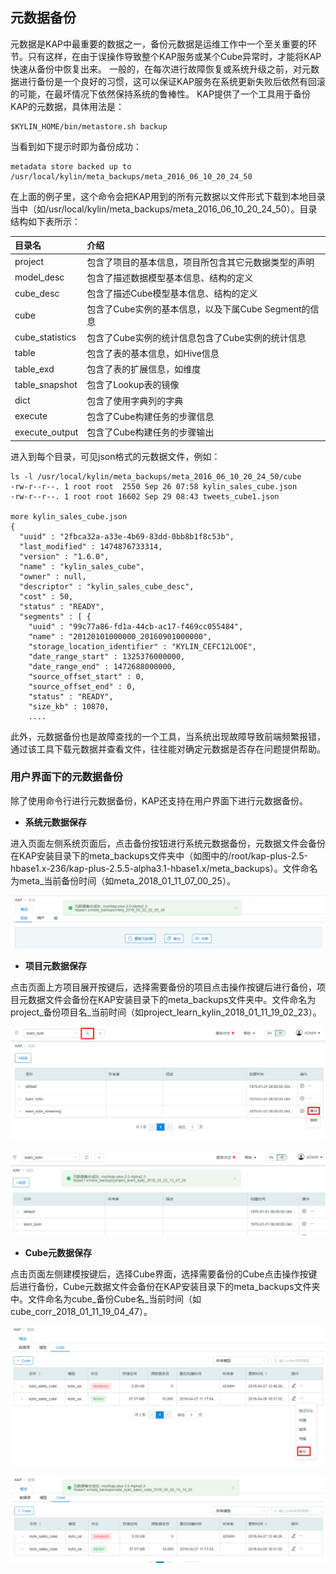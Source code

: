 ## 元数据备份

元数据是KAP中最重要的数据之一，备份元数据是运维工作中一个至关重要的环节。只有这样，在由于误操作导致整个KAP服务或某个Cube异常时，才能将KAP快速从备份中恢复出来。
一般的，在每次进行故障恢复或系统升级之前，对元数据进行备份是一个良好的习惯，这可以保证KAP服务在系统更新失败后依然有回滚的可能，在最坏情况下依然保持系统的鲁棒性。
KAP提供了一个工具用于备份KAP的元数据，具体用法是：

```shell
$KYLIN_HOME/bin/metastore.sh backup
```
当看到如下提示时即为备份成功：

```shell
metadata store backed up to /usr/local/kylin/meta_backups/meta_2016_06_10_20_24_50
```
在上面的例子里，这个命令会把KAP用到的所有元数据以文件形式下载到本地目录当中（如/usr/local/kylin/meta_backups/meta_2016_06_10_20_24_50）。目录结构如下表所示：

| 目录名             | 介绍                                 |
| :-------------- | :--------------------------------- |
| project         | 包含了项目的基本信息，项目所包含其它元数据类型的声明         |
| model_desc      | 包含了描述数据模型基本信息、结构的定义                |
| cube_desc       | 包含了描述Cube模型基本信息、结构的定义              |
| cube            | 包含了Cube实例的基本信息，以及下属Cube Segment的信息 |
| cube_statistics | 包含了Cube实例的统计信息包含了Cube实例的统计信息       |
| table           | 包含了表的基本信息，如Hive信息                  |
| table_exd       | 包含了表的扩展信息，如维度                      |
| table_snapshot  | 包含了Lookup表的镜像                      |
| dict            | 包含了使用字典列的字典                        |
| execute         | 包含了Cube构建任务的步骤信息                   |
| execute_output  | 包含了Cube构建任务的步骤输出                   |
进入到每个目录，可见json格式的元数据文件，例如：
```shell
ls -l /usr/local/kylin/meta_backups/meta_2016_06_10_20_24_50/cube
-rw-r--r--. 1 root root  2550 Sep 26 07:58 kylin_sales_cube.json
-rw-r--r--. 1 root root 16602 Sep 29 08:43 tweets_cube1.json

more kylin_sales_cube.json
{
  "uuid" : "2fbca32a-a33e-4b69-83dd-0bb8b1f8c53b",
  "last_modified" : 1474876733314,
  "version" : "1.6.0",
  "name" : "kylin_sales_cube",
  "owner" : null,
  "descriptor" : "kylin_sales_cube_desc",
  "cost" : 50,
  "status" : "READY",
  "segments" : [ {
    "uuid" : "99c77a86-fd1a-44cb-ac17-f469cc055484",
    "name" : "20120101000000_20160901000000",
    "storage_location_identifier" : "KYLIN_CEFC12LOOE",
    "date_range_start" : 1325376000000,
    "date_range_end" : 1472688000000,
    "source_offset_start" : 0,
    "source_offset_end" : 0,
    "status" : "READY",
    "size_kb" : 10870,
    ....
```

此外，元数据备份也是故障查找的一个工具，当系统出现故障导致前端频繁报错，通过该工具下载元数据并查看文件，往往能对确定元数据是否存在问题提供帮助。

### 用户界面下的元数据备份 ###

除了使用命令行进行元数据备份，KAP还支持在用户界面下进行元数据备份。

* **系统元数据保存**

进入页面左侧系统页面后，点击备份按钮进行系统元数据备份，元数据文件会备份在KAP安装目录下的meta\_backups文件夹中（如图中的/root/kap-plus-2.5-hbase1.x-236/kap-plus-2.5.5-alpha3.1-hbase1.x/meta\_backups）。文件命名为meta\_当前备份时间（如meta_2018_01_11_07_00_25）。

![系统元数据备份](images/instance_backup_1_cn.png)

* **项目元数据保存**

点击页面上方项目展开按键后，选择需要备份的项目点击操作按键后进行备份，项目元数据文件会备份在KAP安装目录下的meta\_backups文件夹中。文件命名为project\_备份项目名\_当前时间（如project_learn_kylin_2018_01_11_19_02_23）。

![项目页面](images/project_page_1_cn.png)

![项目元数据备份](images/project_backup_1_cn.png)

* **Cube元数据保存**

点击页面左侧建模按键后，选择Cube界面，选择需要备份的Cube点击操作按键后进行备份，Cube元数据文件会备份在KAP安装目录下的meta\_backups文件夹中。文件命名为cube\_备份Cube名\_当前时间（如cube_corr_2018_01_11_19_04_47）。

![建模页面](images/studio_page_1_cn.png)

![Cube元数据备份](images/Cube_backup_1_cn.png)
